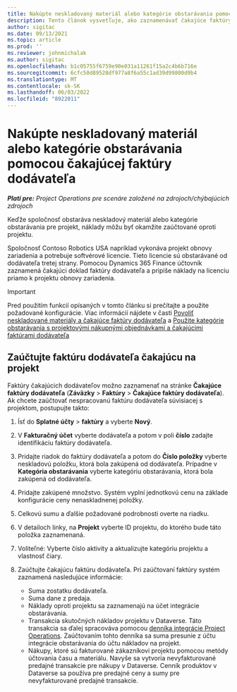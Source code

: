 ```yaml
---
title: Nakúpte neskladovaný materiál alebo kategórie obstarávania pomocou čakajúcej faktúry dodávateľa
description: Tento článok vysvetľuje, ako zaznamenávať čakajúce faktúry dodávateľa.
author: sigitac
ms.date: 09/13/2021
ms.topic: article
ms.prod: ''
ms.reviewer: johnmichalak
ms.author: sigitac
ms.openlocfilehash: b1c05755f6759e90e031a11261f15a2c4b6b716e
ms.sourcegitcommit: 6cfc50d89528df977a8f6a55c1ad39d99800d9b4
ms.translationtype: MT
ms.contentlocale: sk-SK
ms.lasthandoff: 06/03/2022
ms.locfileid: "8922011"
---
```

# <a name="purchase-non-stocked-materials-or-procurement-categories-using-a-pending-vendor-invoice"></a>Nakúpte neskladovaný materiál alebo kategórie obstarávania pomocou čakajúcej faktúry dodávateľa

_**Platí pre:** Project Operations pre scenáre založené na zdrojoch/chýbajúcich zdrojoch_

Keďže spoločnosť obstaráva neskladový materiál alebo kategórie obstarávania pre projekt, náklady môžu byť okamžite zaúčtované oproti projektu. 

Spoločnosť Contoso Robotics USA napríklad vykonáva projekt obnovy zariadenia a potrebuje softvérové licencie. Tieto licencie sú obstarávané od dodávateľa tretej strany.  Pomocou Dynamics 365 Finance účtovník zaznamená čakajúci doklad faktúry dodávateľa a pripíše náklady na licenciu priamo k projektu obnovy zariadenia. 

> [!IMPORTANT]
> Pred použitím funkcií opísaných v tomto článku si prečítajte a použite požadované konfigurácie. Viac informácií nájdete v časti [Povoliť neskladované materiály a čakajúce faktúry dodávateľa](configure-materials-nonstocked.md) a [Použite kategórie obstarávania s projektovými nákupnými objednávkami a čakajúcimi faktúrami dodávateľa](configure-procurement-categories.md)

## <a name="post-a-project-related-pending-vendor-invoice"></a>Zaúčtujte faktúru dodávateľa čakajúcu na projekt 

Faktúry čakajúcich dodávateľov možno zaznamenať na stránke **Čakajúce faktúry dodávateľa** (**Záväzky** > **Faktúry** > **Čakajúce faktúry dodávateľa**). Ak chcete zaúčtovať nespracovanú faktúru dodávateľa súvisiacej s projektom, postupujte takto:

1. Ísť do **Splatné účty** > **faktúry** a vyberte **Nový**. 
1. V **Fakturačný účet** vyberte dodávateľa a potom v poli **číslo** zadajte identifikáciu faktúry dodávateľa.
1. Pridajte riadok do faktúry dodávateľa a potom do **Číslo položky** vyberte neskladovú položku, ktorá bola zakúpená od dodávateľa. Prípadne v **Kategória obstarávania** vyberte kategóriu obstarávania, ktorá bola zakúpená od dodávateľa.   
1. Pridajte zakúpené množstvo. Systém vyplní jednotkovú cenu na základe konfigurácie ceny nenaskladnenej položky. 
1. Celkovú sumu a ďalšie požadované podrobnosti overte na riadku.
1. V detailoch linky, na **Projekt** vyberte ID projektu, do ktorého bude táto položka zaznamenaná.
1. Voliteľné: Vyberte číslo aktivity a aktualizujte kategóriu projektu a vlastnosť čiary.
1. Zaúčtujte čakajúcu faktúru dodávateľa. Pri zaúčtovaní faktúry systém zaznamená nasledujúce informácie:
    
    - Suma zostatku dodávateľa.
    - Suma dane z predaja.
    - Náklady oproti projektu sa zaznamenajú na účet integrácie obstarávania.
    - Transakcia skutočných nákladov projektu v Dataverse.  Táto transakcia sa ďalej spracováva pomocou [denníka integrácie Project Operations](../project-accounting/project-operations-integration-journal.md). Zaúčtovaním tohto denníka sa suma presunie z účtu integrácie obstarávania do účtu nákladov na projekt. 
    - Nákupy, ktoré sú fakturované zákazníkovi projektu pomocou metódy účtovania času a materiálu. Navyše sa vytvoria nevyfakturované predajné transakcie pre nákupy v Dataverse. Cenník produktov v Dataverse sa používa pre predajné ceny a sumy pre nevyfakturované predajné transakcie.
